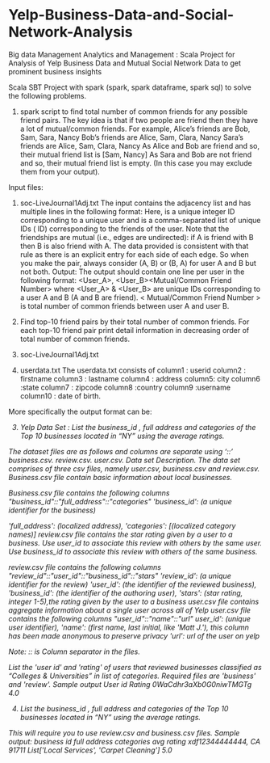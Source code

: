 # Yelp-Business-Data-and-Social-Network-Analysis
Big data Management Analytics and Management : Scala Project for Analysis of Yelp Business Data and Mutual Social Network Data to get prominent business insights 

Scala SBT Project with spark (spark, spark dataframe, spark sql) to solve the following problems.

1. spark script to find total number of common friends for any possible friend pairs. The
key idea is that if two people are friend then they have a lot of mutual/common friends.
For example,
Alice’s friends are Bob, Sam, Sara, Nancy Bob’s friends are Alice, Sam, Clara, Nancy Sara’s
friends are Alice, Sam, Clara, Nancy
As Alice and Bob are friend and so, their mutual friend list is [Sam, Nancy]
As Sara and Bob are not friend and so, their mutual friend list is empty. (In this case you may
exclude them from your output).

Input files:
1. soc-LiveJournal1Adj.txt
The input contains the adjacency list and has multiple lines in the following format:
<User><TAB><Friends>
Here, <User> is a unique integer ID corresponding to a unique user and <Friends> is a
comma-separated list of unique IDs (<User> ID) corresponding to the friends of the user.
Note that the friendships are mutual (i.e., edges are undirected): if A is friend with B then B is
also friend with A. The data provided is consistent with that rule as there is an explicit entry
for each side of each edge. So when you make the pair, always consider (A, B) or (B, A) for
user A and B but not both.
Output: The output should contain one line per user in the following format:
<User_A>, <User_B><TAB><Mutual/Common Friend Number>
where <User_A> & <User_B> are unique IDs corresponding to a user A and B (A and B are
friend). < Mutual/Common Friend Number > is total number of common friends between
user A and user B.
  
2. Find top-10 friend pairs by their total number of common friends. For each top-10 friend pair
print detail information in decreasing order of total number of common friends.

1. soc-LiveJournal1Adj.txt
2. userdata.txt
The userdata.txt consists of column1 : userid
column2 : firstname column3 : lastname column4 : address column5: city column6 :state
column7 : zipcode column8 :country column9 :username
column10 : date of birth.

More specifically the output format can be:
<Total number of Common Friends><TAB><First Name of User A><TAB><Last Name of
User A> <TAB><address of User A><TAB><First Name of User B><TAB><Last Name of
User B><TAB><address of User B>
  
3. Yelp Data Set : List the business_id , full address and categories of the Top 10 businesses located in “NY”
using the average ratings.

The dataset files are as follows and columns are separate using ‘::’
business.csv.
review.csv.
user.csv.
Data set Description.
The data set comprises of three csv files, namely user.csv, business.csv and review.csv.
Business.csv file contain basic information about local businesses.

Business.csv file contains the following columns "business_id"::"full_address"::"categories"
'business_id': (a unique identifier for the business)

'full_address': (localized address),
'categories': [(localized category names)]
review.csv file contains the star rating given by a user to a business. Use user_id to associate
this review with others by the same user. Use business_id to associate this review with others
of the same business.

review.csv file contains the following columns "review_id"::"user_id"::"business_id"::"stars"
'review_id': (a unique identifier for the review)
'user_id': (the identifier of the reviewed business),
'business_id': (the identifier of the authoring user),
'stars': (star rating, integer 1-5),the rating given by the user to a business
user.csv file contains aggregate information about a single user across all of Yelp
user.csv file contains the following columns "user_id"::"name"::"url"
user_id': (unique user identifier),
'name': (first name, last initial, like 'Matt J.'), this column has been made anonymous to
preserve privacy
'url': url of the user on yelp

Note: :: is Column separator in the files.

List the 'user id' and 'rating' of users that reviewed businesses classified as “Colleges &
Universities” in list of categories.
Required files are 'business' and 'review'.
Sample output
User id Rating
0WaCdhr3aXb0G0niwTMGTg 4.0

4. List the business_id , full address and categories of the Top 10 businesses located in “NY”
using the average ratings.

This will require you to use review.csv and business.csv files.
Sample output:
business id full address categories avg rating
xdf12344444444, CA 91711 List['Local Services', 'Carpet Cleaning'] 5.0
